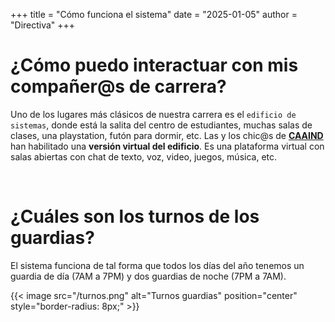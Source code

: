 +++
title = "Cómo funciona el sistema"
date = "2025-01-05"
author = "Directiva"
+++

# ¿Cómo puedo interactuar con mis compañer@s de carrera?

Uno de los lugares más clásicos de nuestra carrera es el `edificio de sistemas`, donde está la salita del centro de estudiantes, muchas salas de clases, una playstation, futón para dormir, etc. Las y los chic@s de **[CAAIND](https://linktr.ee/CAAIND_UdeC)** han habilitado una **versión virtual del edificio**. Es una plataforma virtual con salas abiertas con chat de texto, voz, video, juegos, música, etc.

&nbsp; 

# ¿Cuáles son los turnos de los guardias?

El sistema funciona de tal forma que todos los días del año tenemos un guardia de día (7AM a 7PM) y dos guardias de noche (7PM a 7AM). 


{{< image src="/turnos.png" alt="Turnos guardias" position="center" style="border-radius: 8px;" >}}
